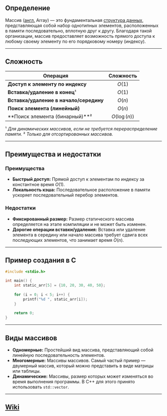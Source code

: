 ## Определение
Массив ([англ.](https://ru.wikipedia.org/wiki/%D0%90%D0%BD%D0%B3%D0%BB%D0%B8%D0%B9%D1%81%D0%BA%D0%B8%D0%B9_%D1%8F%D0%B7%D1%8B%D0%BA "Английский язык") Array) — это фундаментальная [структура данных](Структура%20данных.md), представляющая собой набор однотипных элементов, расположенных в памяти последовательно, вплотную друг к другу. Благодаря такой организации, массив предоставляет возможность прямого доступа к любому своему элементу по его порядковому номеру (индексу).

---
## Cложность
| Операция                             | Сложность    |
| ------------------------------------ | :----------: |
| **Доступ к элементу по индексу**     |   $O(1)$     |
| **Вставка/удаление в конец**¹        |   $O(1)$     |
| **Вставка/удаление в начало/середину** |   $O(n)$     |
| **Поиск элемента (линейный)**        |   $O(n)$     |
| **Поиск элемента (бинарный)**²       | $O(\log(n))$ |

¹ *Для динамических массивов, если не требуется перераспределение памяти.*
² *Только для отсортированных массивов.*

---
## Преимущества и недостатки
### Преимущества
- **Быстрый доступ:** Прямой доступ к элементам по индексу за константное время $O(1)$.
- **Локальность кэша:** Последовательное расположение в памяти ускоряет последовательный перебор элементов.

### Недостатки
- **Фиксированный размер:** Размер статического массива определяется на этапе компиляции и не может быть изменен.
- **Дорогие операции вставки/удаления:** Вставка или удаление элемента в середину или начало массива требует сдвига всех последующих элементов, что занимает время $O(n)$.

---
## Пример создания в C
```c
#include <stdio.h>

int main() {
    int static_arr[5] = {10, 20, 30, 40, 50};
    
    for (i = 0; i < 5; i++) {
	    printf("%d ", static_arr[i]);
    }
    
    return 0;
}
```

---
## Виды массивов

- **Одномерные:** Простейший вид массива, представляющий собой линейную последовательность элементов.
- **Многомерные:** Массивы массивов. Самый частый пример — двумерный массив, который можно представить в виде матрицы или таблицы.
- **Динамические:** Массивы, размер которых может изменяться во время выполнения программы. В C++ для этого принято использовать `std::vector`.

---

## [Wiki](https://ru.wikipedia.org/wiki/%D0%9C%D0%B0%D1%81%D1%81%D0%B8%D0%B2_\(%D1%81%D1%82%D1%80%D1%83%D0%BA%D1%82%D1%83%D1%80%D0%B0_%D0%B4%D0%B0%D0%BD%D0%BD%D1%8B%D1%85\))